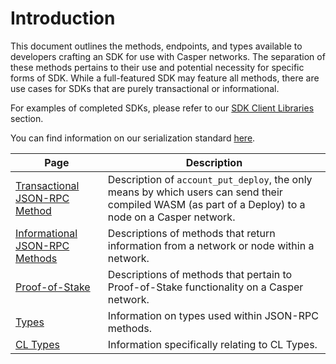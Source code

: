 # Introduction

This document outlines the methods, endpoints, and types available to developers crafting an SDK for use with Casper networks. The separation of these methods pertains to their use and potential necessity for specific forms of SDK. While a full-featured SDK may feature all methods, there are use cases for SDKs that are purely transactional or informational.

For examples of completed SDKs, please refer to our [SDK Client Libraries](../sdk/index.md) section.

You can find information on our serialization standard [here](../../design/serialization-standard/).

|Page|Description|
|----|-----------|
|[Transactional JSON-RPC Method](../sdkspec/json-rpc-transactional.md)|Description of `account_put_deploy`, the only means by which users can send their compiled WASM (as part of a Deploy) to a node on a Casper network.|
|[Informational JSON-RPC Methods](../sdkspec/json-rpc-informational.md)|Descriptions of methods that return information from a network or node within a network.|
|[Proof-of-Stake](../sdkspec/json-rpc-pos.md)|Descriptions of methods that pertain to Proof-of-Stake functionality on a Casper network.|
|[Types](../sdkspec/types_chain.md)|Information on types used within JSON-RPC methods.|
|[CL Types](../sdkspec/types_cl.md)|Information specifically relating to CL Types.|

